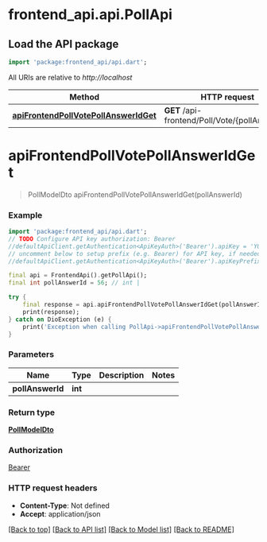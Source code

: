 # frontend_api.api.PollApi

## Load the API package
```dart
import 'package:frontend_api/api.dart';
```

All URIs are relative to *http://localhost*

Method | HTTP request | Description
------------- | ------------- | -------------
[**apiFrontendPollVotePollAnswerIdGet**](PollApi.md#apifrontendpollvotepollansweridget) | **GET** /api-frontend/Poll/Vote/{pollAnswerId} | 


# **apiFrontendPollVotePollAnswerIdGet**
> PollModelDto apiFrontendPollVotePollAnswerIdGet(pollAnswerId)



### Example
```dart
import 'package:frontend_api/api.dart';
// TODO Configure API key authorization: Bearer
//defaultApiClient.getAuthentication<ApiKeyAuth>('Bearer').apiKey = 'YOUR_API_KEY';
// uncomment below to setup prefix (e.g. Bearer) for API key, if needed
//defaultApiClient.getAuthentication<ApiKeyAuth>('Bearer').apiKeyPrefix = 'Bearer';

final api = FrontendApi().getPollApi();
final int pollAnswerId = 56; // int | 

try {
    final response = api.apiFrontendPollVotePollAnswerIdGet(pollAnswerId);
    print(response);
} catch on DioException (e) {
    print('Exception when calling PollApi->apiFrontendPollVotePollAnswerIdGet: $e\n');
}
```

### Parameters

Name | Type | Description  | Notes
------------- | ------------- | ------------- | -------------
 **pollAnswerId** | **int**|  | 

### Return type

[**PollModelDto**](PollModelDto.md)

### Authorization

[Bearer](../README.md#Bearer)

### HTTP request headers

 - **Content-Type**: Not defined
 - **Accept**: application/json

[[Back to top]](#) [[Back to API list]](../README.md#documentation-for-api-endpoints) [[Back to Model list]](../README.md#documentation-for-models) [[Back to README]](../README.md)

